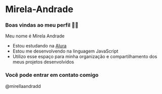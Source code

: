 # Mirela-Andrade
### Boas vindas ao meu perfil 🤩🤩

Meu nome é Mirela Andrade

- Estou estudando na [Alura](https://www.alura.com.br)
- Estou me desenvolvendo na linguagem JavaScript
- Utilizo esse espaço para minha organização e compartilhamento dos meus projetos desenvolvidos

### Você pode entrar em contato comigo

@mirellaandradd

